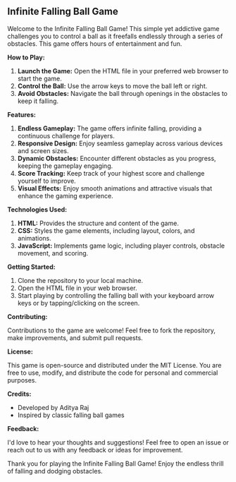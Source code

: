 ## Infinite Falling Ball Game

Welcome to the Infinite Falling Ball Game! This simple yet addictive game challenges you to control a ball as it freefalls endlessly through a series of obstacles. This game offers hours of entertainment and fun.


**How to Play:**

1. **Launch the Game:** Open the HTML file in your preferred web browser to start the game.
2. **Control the Ball:** Use the arrow keys to move the ball left or right.
3. **Avoid Obstacles:** Navigate the ball through openings in the obstacles to keep it falling.


**Features:**

1. **Endless Gameplay:** The game offers infinite falling, providing a continuous challenge for players.
2. **Responsive Design:** Enjoy seamless gameplay across various devices and screen sizes.
3. **Dynamic Obstacles:** Encounter different obstacles as you progress, keeping the gameplay engaging.
4. **Score Tracking:** Keep track of your highest score and challenge yourself to improve.
5. **Visual Effects:** Enjoy smooth animations and attractive visuals that enhance the gaming experience.

**Technologies Used:**

1. **HTML:** Provides the structure and content of the game.
2. **CSS:** Styles the game elements, including layout, colors, and animations.
3. **JavaScript:** Implements game logic, including player controls, obstacle movement, and scoring.

**Getting Started:**

1. Clone the repository to your local machine.
2. Open the HTML file in your web browser.
3. Start playing by controlling the falling ball with your keyboard arrow keys or by tapping/clicking on the screen.

**Contributing:**

Contributions to the game are welcome! Feel free to fork the repository, make improvements, and submit pull requests.

**License:**

This game is open-source and distributed under the MIT License. You are free to use, modify, and distribute the code for personal and commercial purposes.

**Credits:**

- Developed by Aditya Raj
- Inspired by classic falling ball games

**Feedback:**

I'd love to hear your thoughts and suggestions! Feel free to open an issue or reach out to us with any feedback or ideas for improvement.

Thank you for playing the Infinite Falling Ball Game! Enjoy the endless thrill of falling and dodging obstacles.